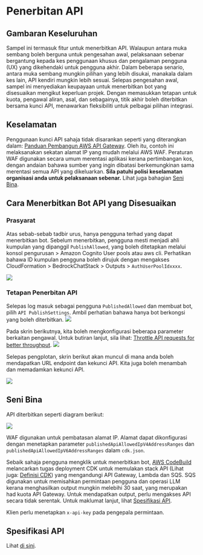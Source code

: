 # Penerbitan API

## Gambaran Keseluruhan

Sampel ini termasuk fitur untuk menerbitkan API. Walaupun antara muka sembang boleh berguna untuk pengesahan awal, pelaksanaan sebenar bergantung kepada kes penggunaan khusus dan pengalaman pengguna (UX) yang dikehendaki untuk pengguna akhir. Dalam beberapa senario, antara muka sembang mungkin pilihan yang lebih disukai, manakala dalam kes lain, API kendiri mungkin lebih sesuai. Selepas pengesahan awal, sampel ini menyediakan keupayaan untuk menerbitkan bot yang disesuaikan mengikut keperluan projek. Dengan memasukkan tetapan untuk kuota, pengawal aliran, asal, dan sebagainya, titik akhir boleh diterbitkan bersama kunci API, menawarkan fleksibiliti untuk pelbagai pilihan integrasi.

## Keselamatan

Penggunaan kunci API sahaja tidak disarankan seperti yang diterangkan dalam: [Panduan Pembangun AWS API Gateway](https://docs.aws.amazon.com/apigateway/latest/developerguide/api-gateway-api-usage-plans.html). Oleh itu, contoh ini melaksanakan sekatan alamat IP yang mudah melalui AWS WAF. Peraturan WAF digunakan secara umum merentasi aplikasi kerana pertimbangan kos, dengan andaian bahawa sumber yang ingin dibatasi berkemungkinan sama merentasi semua API yang dikeluarkan. **Sila patuhi polisi keselamatan organisasi anda untuk pelaksanaan sebenar.** Lihat juga bahagian [Seni Bina](#architecture).

## Cara Menerbitkan Bot API yang Disesuaikan

### Prasyarat

Atas sebab-sebab tadbir urus, hanya pengguna terhad yang dapat menerbitkan bot. Sebelum menerbitkan, pengguna mesti menjadi ahli kumpulan yang dipanggil `PublishAllowed`, yang boleh ditetapkan melalui konsol pengurusan > Amazon Cognito User pools atau aws cli. Perhatikan bahawa ID kumpulan pengguna boleh dirujuk dengan mengakses CloudFormation > BedrockChatStack > Outputs > `AuthUserPoolIdxxxx`.

![](./imgs/group_membership_publish_allowed.png)

### Tetapan Penerbitan API

Selepas log masuk sebagai pengguna `PublishedAllowed` dan membuat bot, pilih `API PublishSettings`. Ambil perhatian bahawa hanya bot berkongsi yang boleh diterbitkan.
![](./imgs/bot_api_publish_screenshot.png)

Pada skrin berikutnya, kita boleh mengkonfigurasi beberapa parameter berkaitan pengawal. Untuk butiran lanjut, sila lihat: [Throttle API requests for better throughput](https://docs.aws.amazon.com/apigateway/latest/developerguide/api-gateway-request-throttling.html).
![](./imgs/bot_api_publish_screenshot2.png)

Selepas pengplotan, skrin berikut akan muncul di mana anda boleh mendapatkan URL endpoint dan kekunci API. Kita juga boleh menambah dan memadamkan kekunci API.

![](./imgs/bot_api_publish_screenshot3.png)

## Seni Bina

API diterbitkan seperti diagram berikut:

![](./imgs/published_arch.png)

WAF digunakan untuk pembatasan alamat IP. Alamat dapat dikonfigurasi dengan menetapkan parameter `publishedApiAllowedIpV4AddressRanges` dan `publishedApiAllowedIpV6AddressRanges` dalam `cdk.json`.

Sebaik sahaja pengguna mengklik untuk menerbitkan bot, [AWS CodeBuild](https://aws.amazon.com/codebuild/) melancarkan tugas deployment CDK untuk memulakan stack API (Lihat juga: [Definisi CDK](../cdk/lib/api-publishment-stack.ts)) yang mengandungi API Gateway, Lambda dan SQS. SQS digunakan untuk memisahkan permintaan pengguna dan operasi LLM kerana menghasilkan output mungkin melebihi 30 saat, yang merupakan had kuota API Gateway. Untuk mendapatkan output, perlu mengakses API secara tidak serentak. Untuk maklumat lanjut, lihat [Spesifikasi API](#api-specification).

Klien perlu menetapkan `x-api-key` pada pengepala permintaan.

## Spesifikasi API

Lihat [di sini](https://aws-samples.github.io/bedrock-chat).